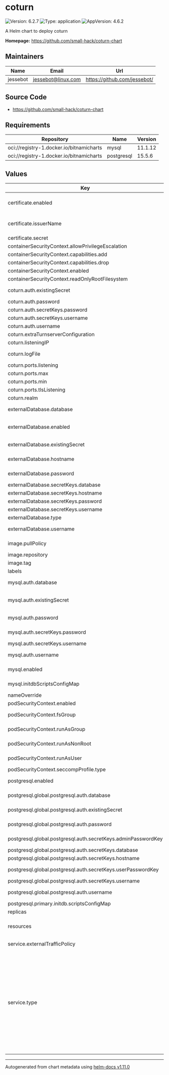 # coturn

![Version: 6.2.7](https://img.shields.io/badge/Version-6.2.7-informational?style=flat-square) ![Type: application](https://img.shields.io/badge/Type-application-informational?style=flat-square) ![AppVersion: 4.6.2](https://img.shields.io/badge/AppVersion-4.6.2-informational?style=flat-square)

A Helm chart to deploy coturn

**Homepage:** <https://github.com/small-hack/coturn-chart>

## Maintainers

| Name | Email | Url |
| ---- | ------ | --- |
| jessebot | <jessebot@linux.com> | <https://github.com/jessebot/> |

## Source Code

* <https://github.com/small-hack/coturn-chart>

## Requirements

| Repository | Name | Version |
|------------|------|---------|
| oci://registry-1.docker.io/bitnamicharts | mysql | 11.1.12 |
| oci://registry-1.docker.io/bitnamicharts | postgresql | 15.5.6 |

## Values

| Key | Type | Default | Description |
|-----|------|---------|-------------|
| certificate.enabled | bool | `false` | Enables auto issuing certificates over cert-manager certificates https://cert-manager.io/docs/concepts/certificate/ |
| certificate.issuerName | string | `"letsencrypt-staging"` | name of cert-manager issuer to use for cert generation. change to production issuer when you're stable |
| certificate.secret | string | `"turn-tls"` | name of secret to create for ssl cert |
| containerSecurityContext.allowPrivilegeEscalation | bool | `false` | allow priviledged access |
| containerSecurityContext.capabilities.add | list | `["NET_BIND_SERVICE"]` | linux cabilities to allow for the coturn k8s pod |
| containerSecurityContext.capabilities.drop | list | `["ALL"]` | linux cabilities to disallow for the coturn k8s pod |
| containerSecurityContext.enabled | bool | `true` | Enables Security Context |
| containerSecurityContext.readOnlyRootFilesystem | bool | `false` | allow modificatin to root filesystem |
| coturn.auth.existingSecret | string | `""` | existing secret with keys username/password for coturn |
| coturn.auth.password | string | `""` | password for the main user of the turn server |
| coturn.auth.secretKeys.password | string | `"password"` | key in existing secret for turn server user's password |
| coturn.auth.secretKeys.username | string | `"username"` | key in existing secret for turn server user |
| coturn.auth.username | string | `"coturn"` | username for the main user of the turn server |
| coturn.extraTurnserverConfiguration | string | `"verbose\n"` | extra configuration for turnserver.conf |
| coturn.listeningIP | string | `"0.0.0.0"` | coturn's listening IP address |
| coturn.logFile | string | `"stdout"` | set the logfile. Defaults to stdout for use with kubectl logs |
| coturn.ports.listening | int | `3478` | insecure listening port |
| coturn.ports.max | int | `65535` | maximum ephemeral port for coturn |
| coturn.ports.min | int | `49152` | minimum ephemeral port for coturn |
| coturn.ports.tlsListening | int | `5349` | secure listening port |
| coturn.realm | string | `"turn.example.com"` | hostname for the coturn server realm |
| externalDatabase.database | string | `""` | database to create, ignored if existingSecret is passed in |
| externalDatabase.enabled | bool | `false` | enables the use of postgresql instead of the default sqlite to use the bundled subchart, enable this, and postgresql.enable |
| externalDatabase.existingSecret | string | `""` | name of existing Secret to use for postgresql credentials |
| externalDatabase.hostname | string | `""` | required if externalDatabase.enabled: true and postgresql.enabled: false |
| externalDatabase.password | string | `""` | password for database, ignored if existingSecret is passed in |
| externalDatabase.secretKeys.database | string | `""` | key in existing Secret to use for the database name |
| externalDatabase.secretKeys.hostname | string | `""` | key in existing Secret to use for the db's hostname |
| externalDatabase.secretKeys.password | string | `""` | key in existing Secret to use for db user's password |
| externalDatabase.secretKeys.username | string | `""` | key in existing Secret to use for the db user |
| externalDatabase.type | string | `"postgresql"` | Currently postgresql and mysql are supported. |
| externalDatabase.username | string | `""` | username for database, ignored if existingSecret is passed in |
| image.pullPolicy | string | `"IfNotPresent"` | image pull policy, set to Always if using image.tag: latest |
| image.repository | string | `"coturn/coturn"` | container registry and repo for coturn docker image |
| image.tag | string | `""` | docker tag for coturn server |
| labels | object | `{"component":"coturn"}` | Coturn specific labels |
| mysql.auth.database | string | `"coturn"` | database to create, ignored if existingSecret is passed in |
| mysql.auth.existingSecret | string | `""` | Use existing secret for password details. The secret has to contain the keys mysql-root-password, mysql-replication-password and mysql-password |
| mysql.auth.password | string | `""` | password for db, autogenerated if empty & existingSecret empty |
| mysql.auth.secretKeys.password | string | `"password"` | key in existing Secret to use for coturn user's password |
| mysql.auth.secretKeys.username | string | `"username"` | key in exsiting Secret to use for the coturn user |
| mysql.auth.username | string | `"coturn"` | username for database, ignored if existingSecret is passed in |
| mysql.enabled | bool | `false` | enables bitnami mysql subchart, you can disable to use external db |
| mysql.initdbScriptsConfigMap | string | `"initdb-scripts-config"` | ConfigMap with the initdb scripts (Note: Overrides initdbScripts) |
| nameOverride | string | `""` | different name for the helm release |
| podSecurityContext.enabled | bool | `true` | Enables Pod Security Context |
| podSecurityContext.fsGroup | int | `1000` | all processes of the container are also part of the supplementary groupID |
| podSecurityContext.runAsGroup | int | `1000` | for all Containers in the Pod, all processes run w/ this GroupID |
| podSecurityContext.runAsNonRoot | bool | `true` | for all Containers in the Pod, all processes run as non-root |
| podSecurityContext.runAsUser | int | `1000` | for all Containers in the Pod, all processes run w/ this userID |
| podSecurityContext.seccompProfile.type | string | `"RuntimeDefault"` | Filter a process's system calls |
| postgresql.enabled | bool | `false` | enables bitnami postgresql subchart, you can disable to use external db |
| postgresql.global.postgresql.auth.database | string | `"coturn"` | database to create, ignored if existingSecret is passed in |
| postgresql.global.postgresql.auth.existingSecret | string | `""` | name of existing Secret to use for postgresql credentials |
| postgresql.global.postgresql.auth.password | string | `""` | password for db, autogenerated if empty & existingSecret empty |
| postgresql.global.postgresql.auth.secretKeys.adminPasswordKey | string | `"postgresPassword"` | key in existing Secret to use for postgres admin user's password |
| postgresql.global.postgresql.auth.secretKeys.database | string | `"database"` | key in existingSecret for database to create |
| postgresql.global.postgresql.auth.secretKeys.hostname | string | `"hostname"` | key in existingSecret for database to create |
| postgresql.global.postgresql.auth.secretKeys.userPasswordKey | string | `"password"` | key in existing Secret to use for coturn user's password |
| postgresql.global.postgresql.auth.secretKeys.username | string | `"username"` | key in exsiting Secret to use for the coturn user |
| postgresql.global.postgresql.auth.username | string | `"coturn"` | username for database, ignored if existingSecret is passed in |
| postgresql.primary.initdb.scriptsConfigMap | string | `""` | ConfigMap with scripts to be run at first boot |
| replicas | int | `1` |  |
| resources | object | `{}` | ref: kubernetes.io/docs/concepts/configuration/manage-resources-containers |
| service.externalTrafficPolicy | string | `""` | I don't actually know what this is 🤔 open a PR if you know    was originally "Local" |
| service.type | string | `"ClusterIP"` | The type of service to deploy for routing Coturn traffic.   ClusterIP: Recommended for DaemonSet configurations. This will create a              standard Kubernetes service for Coturn within the cluster.              No external networking will be configured as the DaemonSet              will handle binding to each Node's host networking    NodePort:  Recommended for Deployment configurations. This will open              TURN ports on every node and route traffic on these ports to              the Coturn pods. You will need to make sure your cloud              provider supports the cluster config setting,              apiserver.service-node-port-range, as this range must contain              the ports defined above for the service to be created.    LoadBalancer: This was what was originally set for this chart in the                 upstream of this fork, but with no details |

----------------------------------------------
Autogenerated from chart metadata using [helm-docs v1.11.0](https://github.com/norwoodj/helm-docs/releases/v1.11.0)
